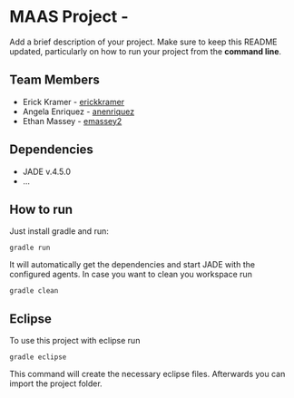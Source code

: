 # MAAS Project - <Team Name>

Add a brief description of your project. Make sure to keep this README updated, particularly on how to run your project from the **command line**.

## Team Members
* Erick Kramer - [erickkramer](https://github.com/erickkramer)
* Angela Enriquez - [anenriquez](https://github.com/anenriquez)
* Ethan Massey - [emassey2](https://github.com/emassey2)

## Dependencies
* JADE v.4.5.0
* ...

## How to run
Just install gradle and run:

    gradle run

It will automatically get the dependencies and start JADE with the configured agents.
In case you want to clean you workspace run

    gradle clean

## Eclipse
To use this project with eclipse run

    gradle eclipse

This command will create the necessary eclipse files.
Afterwards you can import the project folder.
